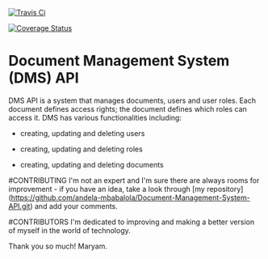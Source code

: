 [![Travis Ci](https://img.shields.io/travis/andela-mbabalola/DMS-FULLSTACK.svg)](https://travis-ci.org/andela-mbabalola/DMS-FULLSTACK)

[![Coverage Status](https://coveralls.io/repos/github/andela-mbabalola/DMS-FULLSTACK/badge.svg?branch=feature%2Ffend-bend-tests)](https://coveralls.io/github/andela-mbabalola/DMS-FULLSTACK?branch=feature%2Ffend-bend-tests)

# Document Management System (DMS) API
DMS API is a system that manages documents, users and user roles. Each document defines access rights; the document defines which roles can access it. DMS has various functionalities including:

- creating, updating and deleting users

- creating, updating and deleting roles

- creating, updating and deleting documents

#CONTRIBUTING
I'm not an expert and I'm sure there are always rooms for improvement - if you have an idea, take a look through [my repository] (https://github.com/andela-mbabalola/Document-Management-System-API.git) and add your comments.

#CONTRIBUTORS
I'm dedicated to improving and making a better version of myself in the world of technology.

Thank you so much!
Maryam.
